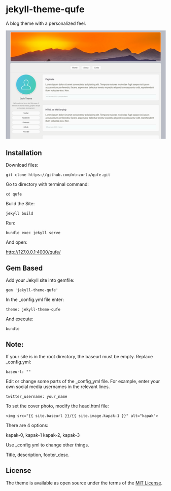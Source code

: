 # jekyll-theme-qufe

A blog theme with a personalized feel.

![screenshot](/assets/img/screenshot.png)

## Installation

Download files:

    git clone https://github.com/mtnzorlu/qufe.git


Go to directory with terminal command:

    cd qufe


Build the Site:

    jekyll build

Run:

    bundle exec jekyll serve

And open:

http://127.0.0.1:4000/qufe/


## Gem Based

Add your Jekyll site into gemfile:

    gem 'jekyll-theme-qufe'

In the _config.yml file enter:

    theme: jekyll-theme-qufe

And execute:

    bundle

## Note: 

If your site is in the root directory, the baseurl must be empty. Replace _config.yml:

    baseurl: ""


Edit or change some parts of the _config_yml file. For example, enter your own social media usernames in the relevant lines.


    twitter_username: your_name

To set the cover photo, modify the head.html file:

    <img src="{{ site.baseurl }}/{{ site.image.kapak-1 }}" alt="kapak">

There are 4 options:

kapak-0, kapak-1 kapak-2, kapak-3

Use _config yml to change other things.

Title, description, footer_desc.

## License

The theme is available as open source under the terms of the [MIT License](https://opensource.org/licenses/MIT).

